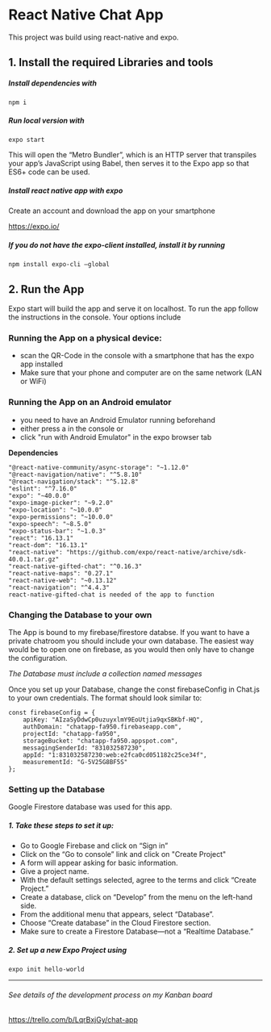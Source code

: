 # React Native Chat App
This project was build using react-native and expo.

## 1.	Install the required Libraries and tools 

##### Install dependencies with

`npm i`

##### Run local version with 

`expo start`

This will open the “Metro Bundler”, which is an HTTP server that transpiles your app’s JavaScript using Babel, then serves it to the Expo app so that ES6+ code can be used.

##### Install react native app with expo

Create an account and download the app on your smartphone

https://expo.io/


##### If you do not have the expo-client installed, install it by running

`npm install expo-cli –global`



## 2.	Run the App
Expo start will build the app and serve it on localhost. To run the app follow the instructions in the console. Your options include

### Running the App on a physical device:

* scan the QR-Code in the console with a smartphone that has the expo app installed
* Make sure that your phone and computer are on the same network (LAN or WiFi) 

### Running the App on an Android emulator

* you need to have an Android Emulator running beforehand
* either press a in the console or
* click "run with Android Emulator" in the expo browser tab


**Dependencies**
```
"@react-native-community/async-storage": "~1.12.0"
"@react-navigation/native": "^5.8.10"
"@react-navigation/stack": "^5.12.8"
"eslint": "^7.16.0"
"expo": "~40.0.0"
"expo-image-picker": "~9.2.0"
"expo-location": "~10.0.0"
"expo-permissions": "~10.0.0"
"expo-speech": "~8.5.0"
"expo-status-bar": "~1.0.3"
"react": "16.13.1"
"react-dom": "16.13.1"
"react-native": "https://github.com/expo/react-native/archive/sdk-40.0.1.tar.gz"
"react-native-gifted-chat": "^0.16.3"
"react-native-maps": "0.27.1"
"react-native-web": "~0.13.12"
"react-navigation": "^4.4.3"
react-native-gifted-chat is needed of the app to function
```

### Changing the Database to your own
The App is bound to my firebase/firestore databse. If you want to have a private chatroom you should include your own database. The easiest way would be to open one on firebase, as you would then only have to change the configuration.

*The Database must include a collection named messages*

Once you set up your Database, change the const firebaseConfig in Chat.js to your own credentials. The format should look similar to:
```
const firebaseConfig = {
    apiKey: "AIzaSyDdwCp0uzuyxlmY9EoUtjia9qxSBKbf-HQ",
    authDomain: "chatapp-fa950.firebaseapp.com",
    projectId: "chatapp-fa950",
    storageBucket: "chatapp-fa950.appspot.com",
    messagingSenderId: "831032587230",
    appId: "1:831032587230:web:e2fca0cd051182c25ce34f",
    measurementId: "G-5V25G8BF5S"
};
```
### Setting up the Database 

Google Firestore database was used for this app. 

##### 1. Take these steps to set it up:

* Go to Google Firebase and click on “Sign in”
* Click on the “Go to console” link and click on "Create Project"
* A form will appear asking for basic information.
* Give a project name.
* With the default settings selected, agree to the terms and click “Create Project.”
* Create a database, click on “Develop” from the menu on the left-hand side.
* From the additional menu that appears, select “Database”.
* Choose “Create database” in the Cloud Firestore section.
* Make sure to create a Firestore Database—not a “Realtime Database.”

##### 2. Set up a new Expo Project using

`expo init hello-world`

----------------
###### See details of the development process on my Kanban board
https://trello.com/b/LqrBxjGy/chat-app

